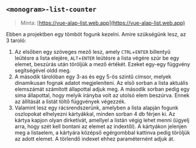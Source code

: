 ## `<monogram>-list-counter`

> Minta: [https://vue-alap-list.web.app](https://vue-alap-list.web.app)

Ebben a projektben egy tömböt fogunk kezelni. Amire szükségünk lesz, az 3 taroló:

1. Az elsőben egy szöveges mező lesz, amely `CTRL`+`ENTER` billentyű leütésre a lista elejére, `ALT`+`ENTER` leütésre a lista végére szúr be egy elemet, beszúrás után töröljük a mező értékét. Ezeket egy-egy függvény segítségével oldd meg.
2. A második tárolóban egy 3-as és egy 5-ös szintű címsor, melyek dinamikusan fognak adatot megjeleníteni. Az első sorban a lista aktuális elemszámát számított állapottal adjuk meg. A második sorban pedig egy sima állapottal, hogy melyik irányba volt az utolsó elem beszúrva. Ennek az állítását a listát töltő függvények végezzék.
3. Valamint lesz egy rácsrendszerünk, amelyben a lista alapján fogunk oszlopokat elhelyezni kártyákkal, minden sorban 4 db férjen ki. Az kártya kapjon olyan dirketívát, amellyel a listán végig lehet menni (ügyelj arra, hogy szét kell bontani az elemet az indextől). A kártyákon jelenjen meg a listaelem, a kártyára középső egérgombbal kattinva pedig töröljük az adott elemet. A törlendő indexet ehhez paraméternént adjuk át.
